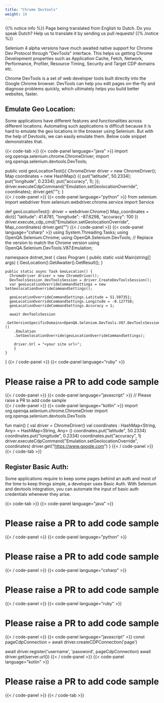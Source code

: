 ```yaml
---
title: "Chrome Devtools"
weight: 10
---
```


{{% notice info %}}
<i class="fas fa-language"></i> Page being translated from 
English to Dutch. Do you speak Dutch? Help us to translate
it by sending us pull requests!
{{% /notice %}}

Selenium 4 alpha versions have much awaited native support for Chrome Dev Protocol through "DevTools" interface. This helps us getting Chrome Development properties such as Application Cache, Fetch, Network, Performance, Profiler, Resource Timing, Security and Target CDP domains etc.

Chrome DevTools is a set of web developer tools built directly into the Google Chrome browser. DevTools can help you edit pages on-the-fly and diagnose problems quickly, which ultimately helps you build better websites, faster.

## Emulate Geo Location:

Some applications have different features and functionalities across different locations. Automating such applications is difficult because it is hard to emulate the geo locations in the browser using Selenium. But with the help of Devtools, we can easily emulate them. Below code snippet demonstrates that.

{{< code-tab >}}
  {{< code-panel language="java" >}}
import org.openqa.selenium.chrome.ChromeDriver;
import org.openqa.selenium.devtools.DevTools;

public void geoLocationTest(){
  ChromeDriver driver = new ChromeDriver();
  Map coordinates = new HashMap()
  {{
      put("latitude", 50.2334);
      put("longitude", 0.2334);
      put("accuracy", 1);
  }};    
  driver.executeCdpCommand("Emulation.setGeolocationOverride", coordinates);
  driver.get("<your site url>");
}  
  {{< / code-panel >}}
  {{< code-panel language="python" >}}
from selenium import webdriver
from selenium.webdriver.chrome.service import Service

def geoLocationTest():
driver = webdriver.Chrome()
Map_coordinates = dict({
"latitude": 41.8781,
"longitude": -87.6298,
"accuracy": 100
})
driver.execute_cdp_cmd("Emulation.setGeolocationOverride", Map_coordinates)
driver.get("<your site url>")
  {{< / code-panel >}}
  {{< code-panel language="csharp" >}}
using System.Threading.Tasks;
using OpenQA.Selenium.Chrome;
using OpenQA.Selenium.DevTools;
// Replace the version to match the Chrome version
using OpenQA.Selenium.DevTools.V87.Emulation;

namespace dotnet_test {
  class Program {
    public static void Main(string[] args) {
      GeoLocation().GetAwaiter().GetResult();
    }
        
    public static async Task GeoLocation() {
      ChromeDriver driver = new ChromeDriver();
      DevToolsSession devToolsSession = driver.CreateDevToolsSession();
      var geoLocationOverrideCommandSettings = new SetGeolocationOverrideCommandSettings();

      geoLocationOverrideCommandSettings.Latitude = 51.507351;
      geoLocationOverrideCommandSettings.Longitude = -0.127758;
      geoLocationOverrideCommandSettings.Accuracy = 1;

      await devToolsSession
        .GetVersionSpecificDomains<OpenQA.Selenium.DevTools.V87.DevToolsSessionDomains>()
        .Emulation
        .SetGeolocationOverride(geoLocationOverrideCommandSettings);

        driver.Url = "<your site url>";
        }
    }
}
  {{< / code-panel >}}
  {{< code-panel language="ruby" >}}
# Please raise a PR to add code sample
  {{< / code-panel >}}
  {{< code-panel language="javascript" >}}
// Please raise a PR to add code sample  
  {{< / code-panel >}}
  {{< code-panel language="kotlin" >}}
import org.openqa.selenium.chrome.ChromeDriver
import org.openqa.selenium.devtools.DevTools

fun main() {
    val driver =  ChromeDriver()
    val coordinates : HashMap<String, Any> = HashMap<String, Any> ()
    coordinates.put("latitude", 50.2334)
    coordinates.put("longitude", 0.2334)
    coordinates.put("accuracy", 1)
    driver.executeCdpCommand("Emulation.setGeolocationOverride", coordinates)
    driver.get("https://www.google.com")
} 
  {{< / code-panel >}}
{{< / code-tab >}}

## Register Basic Auth:

Some applications require to keep some pages behind an auth and most of the time to keep things simple, a developer uses Basic Auth.
With Selenium and devtools integration, you can automate the input of basic auth credentials whenever they arise.

{{< code-tab >}}
  {{< code-panel language="java" >}}
# Please raise a PR to add code sample
  {{< / code-panel >}}
  {{< code-panel language="python" >}}
# Please raise a PR to add code sample
  {{< / code-panel >}}
  {{< code-panel language="csharp" >}}
# Please raise a PR to add code sample
  {{< / code-panel >}}
  {{< code-panel language="ruby" >}}
# Please raise a PR to add code sample
  {{< / code-panel >}}
  {{< code-panel language="javascript" >}}
const pageCdpConnection = await driver.createCDPConnection('page')

await driver.register('username', 'password', pageCdpConnection)
await driver.get(server.url())
  {{< / code-panel >}}
  {{< code-panel language="kotlin" >}}
# Please raise a PR to add code sample
  {{< / code-panel >}}
{{< / code-tab >}}

